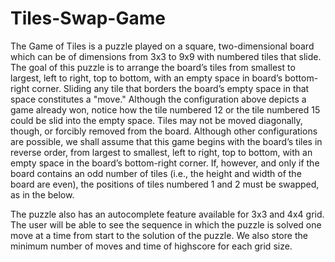 # Tiles-Swap-Game
The Game of Tiles is a puzzle played on a square, two-dimensional board which can be of dimensions from 3x3 to 9x9 with numbered tiles that slide. 
The goal of this puzzle is to arrange the board’s tiles from smallest to largest, left to right, top to bottom, with an empty space in board’s bottom-right corner. 
Sliding any tile that borders the board’s empty space in that space constitutes a "move." 
Although the configuration above depicts a game already won, notice how the tile numbered 12 or the tile numbered 15 could be slid into the empty space. 
Tiles may not be moved diagonally, though, or forcibly removed from the board.
Although other configurations are possible, we shall assume that this game begins with the board’s tiles in reverse order, from largest to smallest, left to right, top to bottom, with an empty space in the board’s bottom-right corner. 
If, however, and only if the board contains an odd number of tiles (i.e., the height and width of the board are even), the positions of tiles numbered 1 and 2 must be swapped, as in the below. 

The puzzle also has an autocomplete feature available for 3x3 and 4x4 grid. The user will be able to see the sequence in which the puzzle is solved one move at a time from start to the solution of the puzzle. We also store the minimum number of moves and time of highscore for each grid size. 
   
